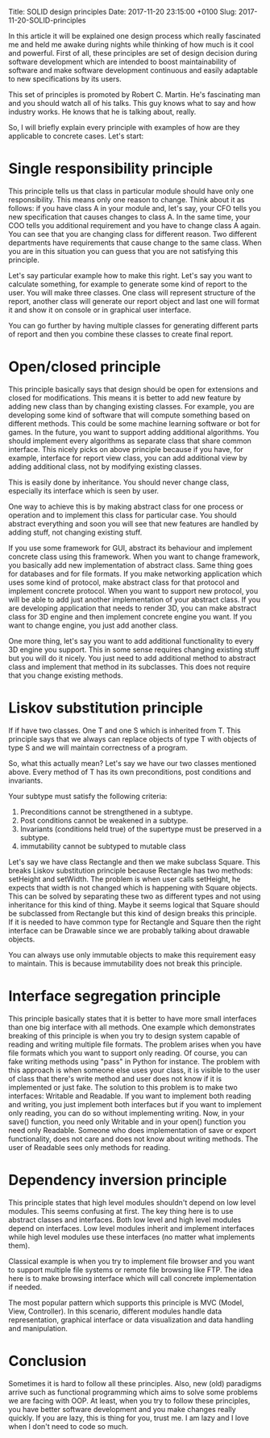 Title: SOLID design principles
Date: 2017-11-20 23:15:00 +0100
Slug: 2017-11-20-SOLID-principles


In this article it will be explained one design process which really fascinated me and held me awake during nights while 
thinking of how much is it cool and powerful. First of all, these principles are set of design decision during software development
which are intended to boost maintainability of software and make software development continuous and easily 
adaptable to new specifications by its users. 

This set of principles is promoted by Robert C. Martin. He's fascinating man and you should watch all of his talks. This 
guy knows what to say and how industry works. He knows that he is talking about, really. 

So, I will briefly explain every principle with examples of how are they applicable to concrete cases. Let's start:


Single responsibility principle
================================

This principle tells us that class in particular module should have only one responsibility. This means only one reason to change. 
Think about it as follows: if you have class A in your module and, let's say, your CFO tells you new specification that causes 
changes to class A. In the same time, your COO tells you additional requirement and you have to change class A again. 
You can see that you are changing class for different reason. Two different departments have requirements that cause change to the
same class. When you are in this situation you can guess that you are not satisfying this principle. 

Let's say particular example how to make this right. Let's say you want to calculate something, for example to generate 
some kind of report to the user. You will make three classes. One class will represent structure of the report, another class
will generate our report object and last one will format it and show it on console or in graphical user interface. 

You can go further by having multiple classes for generating different parts of report and then you combine these classes 
to create final report. 

Open/closed principle
======================


This principle basically says that design should be open for extensions and closed for modifications. This means it is better 
to add new feature by adding new class than by changing existing classes. For example, you are developing some kind of software 
that will compute something based on different methods. This could be some machine learning software or bot for games. In the
future, you want to support adding additional algorithms. You should implement every algorithms as separate class that share common
interface. This nicely picks on above principle because if you have, for example, interface for report view class, you can add
additional view by adding additional class, not by modifying existing classes. 


This is easily done by inheritance. You should never change class, especially its interface which is seen by user. 

One way to achieve this is by making abstract class for one process or operation and to implement this class for particular case. 
You should abstract everything and soon you will see that new features are handled by adding stuff, not changing existing stuff.

If you use some framework for GUI, abstract its behaviour and implement concrete class using this framework. When you want to 
change framework, you basically add new implementation of abstract class. Same thing goes for databases and for 
file formats. If you make networking application which uses some kind of protocol, make abstract class for that protocol and
implement concrete protocol. When you want to support new protocol, you will be able to add just another implementation
of your abstract class. If you are developing application that needs to render 3D, you can make abstract class for 3D engine and then 
implement concrete engine you want. If you want to change engine, you just add another class. 

One more thing, let's say you want to add additional functionality to every 3D engine you support. This in some sense requires changing
existing stuff but you will do it nicely. You just need to add additional method to abstract class and implement that method
in its subclasses. This does not require that you change existing methods. 

Liskov substitution principle
===============================

If if have two classes. One T and one S which is inherited from T. This principle says that we always can replace objects of type T
with objects of type S and we will maintain correctness of a program. 

So, what this actually mean? Let's say we have our two classes mentioned above. Every method of T has its own preconditions, 
post conditions and invariants. 

Your subtype must satisfy the following criteria:

1. Preconditions cannot be strengthened in a subtype.
2. Post conditions cannot be weakened in a subtype.
3. Invariants (conditions held true) of the supertype must be preserved in a subtype.
4. immutability cannot be subtyped to mutable class 

Let's say we have class Rectangle and then we make subclass Square. This breaks Liskov substitution principle because 
Rectangle has two methods: setHeight and setWidth. The problem is when user calls setHeight, he expects that width is not changed
which is happening with Square objects. This can be solved by separating these two as different types and not using inheritance
for this kind of thing. Maybe it seems logical that Square should be subclassed from Rectangle but this kind of 
design breaks this principle. If it is needed to have common type for Rectangle and Square then the right interface can be 
Drawable since we are probably talking about drawable objects. 


You can always use only immutable objects to make this requirement easy to maintain. This is because immutability does not break 
this principle. 


Interface segregation principle
==================================

This principle basically states that it is better to have more small interfaces than one big interface with all methods. 
One example which demonstrates breaking of this principle is when you try to design system capable of reading and writing multiple file
formats. The problem arises when you have file formats which you want to support only reading. Of course, you can 
fake writing methods using "pass" in Python for instance. The problem with this approach is when someone else uses your class, it is
visible to the user of class that there's write method and user does not know if it is implemented or just fake. The solution
to this problem is to make two interfaces: Writable and Readable. If you want to implement both reading and writing, you just implement
both interfaces but if you want to implement only reading, you can do so without implementing writing. 
Now, in your save() function, you need only Writable and in your open() function you need only Readable. Someone who does 
implementation of save or export functionality, does not care and does not know about writing methods. The user of Readable sees
only methods for reading.

Dependency inversion principle
===================================

This principle states that high level modules shouldn't depend on low level modules. This seems confusing at first. The key
thing here is to use abstract classes and interfaces. Both low level and high level modules depend on interfaces. Low level 
modules inherit and implement interfaces while high level modules use these interfaces (no matter what implements them).

Classical example is when you try to implement file browser and you want to support multiple file systems or remote file browsing
like FTP. The idea here is to make browsing interface which will call concrete implementation if needed. 

The most popular pattern which supports this principle is MVC (Model, View, Controller). In this scenario, different modules
handle data representation, graphical interface or data visualization and data handling and manipulation. 


Conclusion
=============

Sometimes it is hard to follow all these principles. Also, new (old) paradigms arrive such as functional programming which aims to solve
some problems we are facing with OOP. At least, when you try to follow these principles, you have better software development and 
you make changes really quickly. If you are lazy, this is thing for you, trust me. I am lazy and I love when I don't need to code
so much.
